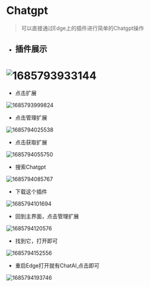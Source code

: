 # Chatgpt

> 可以直接通过Edge上的插件进行简单的Chatgpt操作

- ## 插件展示

# ![1685793933144](C:\Users\tyz0809\AppData\Roaming\Typora\typora-user-images\1685793933144.png)

- 点击扩展

![1685793999824](C:\Users\tyz0809\AppData\Roaming\Typora\typora-user-images\1685793999824.png)

- 点击管理扩展

![1685794025538](C:\Users\tyz0809\AppData\Roaming\Typora\typora-user-images\1685794025538.png)

- 点击获取扩展

![1685794055750](C:\Users\tyz0809\AppData\Roaming\Typora\typora-user-images\1685794055750.png)

- 搜索Chatgpt

![1685794085767](C:\Users\tyz0809\AppData\Roaming\Typora\typora-user-images\1685794085767.png)

- 下载这个插件

![1685794101694](C:\Users\tyz0809\AppData\Roaming\Typora\typora-user-images\1685794101694.png)

- 回到主界面，点击管理扩展

![1685794120576](C:\Users\tyz0809\AppData\Roaming\Typora\typora-user-images\1685794120576.png)

- 找到它，打开即可

![1685794152556](C:\Users\tyz0809\AppData\Roaming\Typora\typora-user-images\1685794152556.png)

- 重启Edge打开就有ChatAI,点击即可

![1685794193746](C:\Users\tyz0809\AppData\Roaming\Typora\typora-user-images\1685794193746.png)